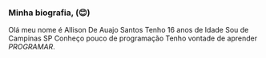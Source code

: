 ### Minha biografia, (😊)
Olá meu nome é Allison De Auajo Santos
Tenho 16 anos de Idade
Sou de Campinas SP
Conheço pouco de programação
Tenho vontade de aprender *PROGRAMAR*.
